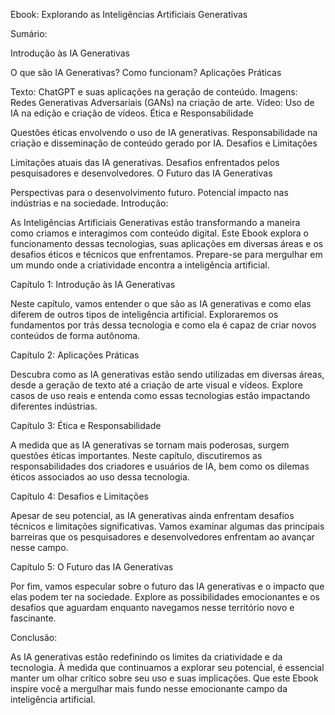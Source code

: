 Ebook: Explorando as Inteligências Artificiais Generativas

Sumário:

Introdução às IA Generativas

O que são IA Generativas?
Como funcionam?
Aplicações Práticas

Texto: ChatGPT e suas aplicações na geração de conteúdo.
Imagens: Redes Generativas Adversariais (GANs) na criação de arte.
Vídeo: Uso de IA na edição e criação de vídeos.
Ética e Responsabilidade

Questões éticas envolvendo o uso de IA generativas.
Responsabilidade na criação e disseminação de conteúdo gerado por IA.
Desafios e Limitações

Limitações atuais das IA generativas.
Desafios enfrentados pelos pesquisadores e desenvolvedores.
O Futuro das IA Generativas

Perspectivas para o desenvolvimento futuro.
Potencial impacto nas indústrias e na sociedade.
Introdução:

As Inteligências Artificiais Generativas estão transformando a maneira como criamos e interagimos com conteúdo digital. Este Ebook explora o funcionamento dessas tecnologias, suas aplicações em diversas áreas e os desafios éticos e técnicos que enfrentamos. Prepare-se para mergulhar em um mundo onde a criatividade encontra a inteligência artificial.

Capítulo 1: Introdução às IA Generativas

Neste capítulo, vamos entender o que são as IA generativas e como elas diferem de outros tipos de inteligência artificial. Exploraremos os fundamentos por trás dessa tecnologia e como ela é capaz de criar novos conteúdos de forma autônoma.

Capítulo 2: Aplicações Práticas

Descubra como as IA generativas estão sendo utilizadas em diversas áreas, desde a geração de texto até a criação de arte visual e vídeos. Explore casos de uso reais e entenda como essas tecnologias estão impactando diferentes indústrias.

Capítulo 3: Ética e Responsabilidade

A medida que as IA generativas se tornam mais poderosas, surgem questões éticas importantes. Neste capítulo, discutiremos as responsabilidades dos criadores e usuários de IA, bem como os dilemas éticos associados ao uso dessa tecnologia.

Capítulo 4: Desafios e Limitações

Apesar de seu potencial, as IA generativas ainda enfrentam desafios técnicos e limitações significativas. Vamos examinar algumas das principais barreiras que os pesquisadores e desenvolvedores enfrentam ao avançar nesse campo.

Capítulo 5: O Futuro das IA Generativas

Por fim, vamos especular sobre o futuro das IA generativas e o impacto que elas podem ter na sociedade. Explore as possibilidades emocionantes e os desafios que aguardam enquanto navegamos nesse território novo e fascinante.

Conclusão:

As IA generativas estão redefinindo os limites da criatividade e da tecnologia. À medida que continuamos a explorar seu potencial, é essencial manter um olhar crítico sobre seu uso e suas implicações. Que este Ebook inspire você a mergulhar mais fundo nesse emocionante campo da inteligência artificial.
